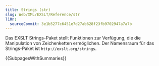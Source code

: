 ```yaml
---
title: Strings (str)
slug: Web/XML/EXSLT/Reference/str
l10n:
  sourceCommit: 3e1b5277c6451e7d27ab628f23fb9702947a7a7b
---
```


Das EXSLT Strings-Paket stellt Funktionen zur Verfügung, die die Manipulation von Zeichenketten ermöglichen. Der Namensraum für das Strings-Paket ist `http://exslt.org/strings`.

{{SubpagesWithSummaries}}
